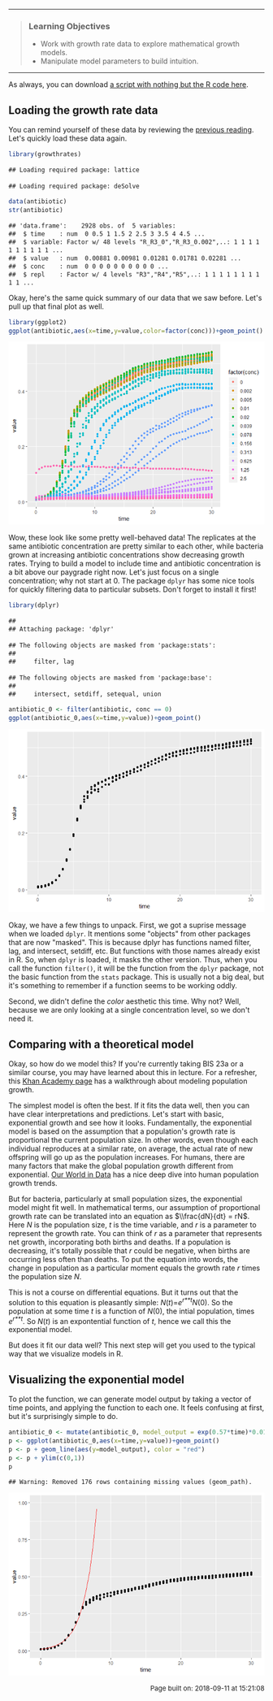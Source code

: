 ------------------------------------------------------------------------

> ### Learning Objectives
>
> -   Work with growth rate data to explore mathematical growth models.
> -   Manipulate model parameters to build intuition.

------------------------------------------------------------------------

As always, you can download [a script with nothing but the R code here](../scripts/E-02-growth-rate-models.R).

Loading the growth rate data
----------------------------

You can remind yourself of these data by reviewing the [previous reading](../readings/E-01-growth-rates). Let's quickly load these data again.

``` r
library(growthrates)
```

    ## Loading required package: lattice

    ## Loading required package: deSolve

``` r
data(antibiotic)
str(antibiotic)
```

    ## 'data.frame':    2928 obs. of  5 variables:
    ##  $ time    : num  0 0.5 1 1.5 2 2.5 3 3.5 4 4.5 ...
    ##  $ variable: Factor w/ 48 levels "R_R3_0","R_R3_0.002",..: 1 1 1 1 1 1 1 1 1 1 ...
    ##  $ value   : num  0.00881 0.00981 0.01281 0.01781 0.02281 ...
    ##  $ conc    : num  0 0 0 0 0 0 0 0 0 0 ...
    ##  $ repl    : Factor w/ 4 levels "R3","R4","R5",..: 1 1 1 1 1 1 1 1 1 1 ...

Okay, here's the same quick summary of our data that we saw before. Let's pull up that final plot as well.

``` r
library(ggplot2)
ggplot(antibiotic,aes(x=time,y=value,color=factor(conc)))+geom_point()
```

![figure](E-02-growth-rate-models_files/figure-markdown_github/unnamed-chunk-3-1.png)

Wow, these look like some pretty well-behaved data! The replicates at the same antibiotic concentration are pretty similar to each other, while bacteria grown at increasing antibiotic concentrations show decreasing growth rates. Trying to build a model to include time and antibiotic concentration is a bit above our paygrade right now. Let's just focus on a single concentration; why not start at 0. The package `dplyr` has some nice tools for quickly filtering data to particular subsets. Don't forget to install it first!

``` r
library(dplyr)
```

    ## 
    ## Attaching package: 'dplyr'

    ## The following objects are masked from 'package:stats':
    ## 
    ##     filter, lag

    ## The following objects are masked from 'package:base':
    ## 
    ##     intersect, setdiff, setequal, union

``` r
antibiotic_0 <- filter(antibiotic, conc == 0)
ggplot(antibiotic_0,aes(x=time,y=value))+geom_point()
```

![figure](E-02-growth-rate-models_files/figure-markdown_github/unnamed-chunk-4-1.png)

Okay, we have a few things to unpack. First, we got a suprise message when we loaded `dplyr`. It mentions some "objects" from other packages that are now "masked". This is because dplyr has functions named filter, lag, and intersect, setdiff, etc. But functions with those names already exist in R. So, when `dplyr` is loaded, it masks the other version. Thus, when you call the function `filter()`, it will be the function from the `dplyr` package, not the basic function from the `stats` package. This is usually not a big deal, but it's something to remember if a function seems to be working oddly.

Second, we didn't define the *color* aesthetic this time. Why not? Well, because we are only looking at a single concentration level, so we don't need it.

Comparing with a theoretical model
----------------------------------

Okay, so how do we model this? If you're currently taking BIS 23a or a similar course, you may have learned about this in lecture. For a refresher, this [Khan Academy page](https://www.khanacademy.org/science/biology/ecology/population-growth-and-regulation/a/exponential-logistic-growth) has a walkthrough about modeling population growth.

The simplest model is often the best. If it fits the data well, then you can have clear interpretations and predictions. Let's start with basic, exponential growth and see how it looks. Fundamentally, the exponential model is based on the assumption that a population's growth rate is proportional the current population size. In other words, even though each individual reproduces at a similar rate, on average, the actual rate of new offspring will go up as the population increases. For humans, there are many factors that make the global population growth different from exponential.
[Our World in Data](https://ourworldindata.org/world-population-growth) has a nice deep dive into human population growth trends.

But for bacteria, particularly at small population sizes, the exponential model might fit well. In mathematical terms, our assumption of proportional growth rate can be translated into an equation as $\\frac{dN}{dt} = rN$. Here *N* is the population size, *t* is the time variable, and *r* is a parameter to represent the growth rate. You can think of *r* as a parameter that represents net growth, incorporating both births and deaths. If a population is decreasing, it's totally possible that *r* could be negative, when births are occurring less often than deaths. To put the equation into words, the change in population as a particular moment equals the growth rate *r* times the population size *N*.

This is not a course on differential equations. But it turns out that the solution to this equation is pleasantly simple: *N*(*t*)=*e*<sup>*r**t*</sup>*N*(0). So the population at some time *t* is a function of *N*(0), the intial population, times *e*<sup>*r**t*</sup>. So *N*(*t*) is an expontential function of *t*, hence we call this the exponential model.

But does it fit our data well? This next step will get you used to the typical way that we visualize models in R.

Visualizing the exponential model
---------------------------------

To plot the function, we can generate model output by taking a vector of time points, and applying the function to each one. It feels confusing at first, but it's surprisingly simple to do.

``` r
antibiotic_0 <- mutate(antibiotic_0, model_output = exp(0.57*time)*0.01)
p <- ggplot(antibiotic_0,aes(x=time,y=value))+geom_point()
p <- p + geom_line(aes(y=model_output), color = "red")
p <- p + ylim(c(0,1))
p
```

    ## Warning: Removed 176 rows containing missing values (geom_path).

![figure](E-02-growth-rate-models_files/figure-markdown_github/unnamed-chunk-5-1.png)

<p style="text-align: right; font-size: small;">
Page built on: 2018-09-11 at 15:21:08
</p>
